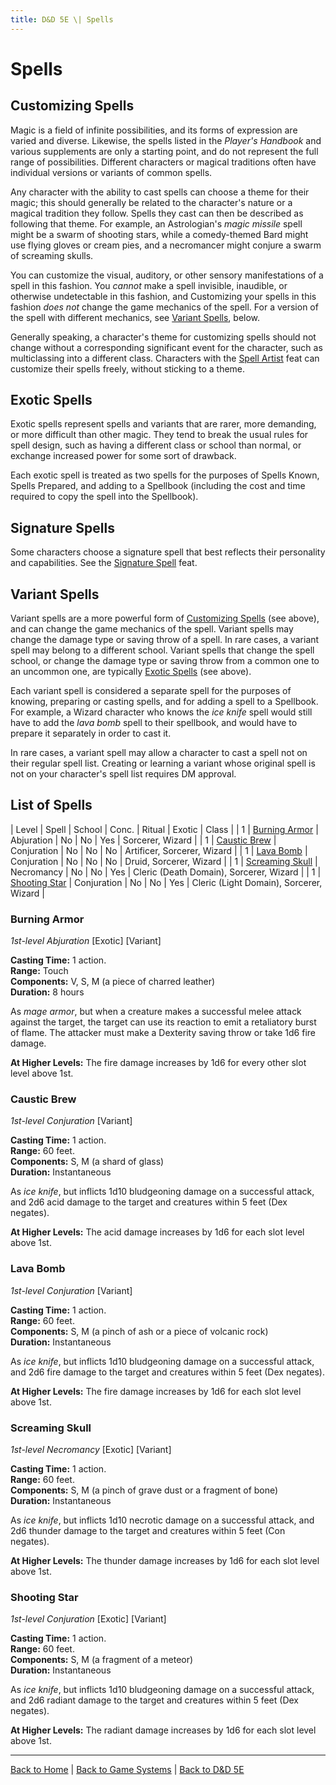 ```yaml
---
title: D&D 5E \| Spells
---
```


# Spells

## Customizing Spells

Magic is a field of infinite possibilities, and its forms of expression are varied and diverse. Likewise, the spells listed in the *Player's Handbook* and various supplements are only a starting point, and do not represent the full range of possibilities. Different characters or magical traditions often have individual versions or variants of common spells.

Any character with the ability to cast spells can choose a theme for their magic; this should generally be related to the character's nature or a magical tradition they follow. Spells they cast can then be described as following that theme. For example, an Astrologian's *magic missile* spell might be a swarm of shooting stars, while a comedy-themed Bard might use flying gloves or cream pies, and a necromancer might conjure a swarm of screaming skulls.

You can customize the visual, auditory, or other sensory manifestations of a spell in this fashion. You *cannot* make a spell invisible, inaudible, or otherwise undetectable in this fashion, and Customizing your spells in this fashion *does not* change the game mechanics of the spell. For a version of the spell with different mechanics, see [Variant Spells](#variant-spells), below.

Generally speaking, a character's theme for customizing spells should not change without a corresponding significant event for the character, such as multiclassing into a different class. Characters with the [Spell Artist](./feats#spell-artist) feat can customize their spells freely, without sticking to a theme.

## Exotic Spells

Exotic spells represent spells and variants that are rarer, more demanding, or more difficult than other magic. They tend to break the usual rules for spell design, such as having a different class or school than normal, or exchange increased power for some sort of drawback.

Each exotic spell is treated as two spells for the purposes of Spells Known, Spells Prepared, and adding to a Spellbook (including the cost and time required to copy the spell into the Spellbook).

## Signature Spells

Some characters choose a signature spell that best reflects their personality and capabilities. See the [Signature Spell](./feats#signature-spell) feat.

## Variant Spells

Variant spells are a more powerful form of [Customizing Spells](#customizing-spells) (see above), and can change the game mechanics of the spell. Variant spells may change the damage type or saving throw of a spell. In rare cases, a variant spell may belong to a different school. Variant spells that change the spell school, or change the damage type or saving throw from a common one to an uncommon one, are typically [Exotic Spells](#exotic-spells) (see above).

Each variant spell is considered a separate spell for the purposes of knowing, preparing or casting spells, and for adding a spell to a Spellbook. For example, a Wizard character who knows the *ice knife* spell would still have to add the *lava bomb* spell to their spellbook, and would have to prepare it separately in order to cast it.

In rare cases, a variant spell may allow a character to cast a spell not on their regular spell list. Creating or learning a variant whose original spell is not on your character's spell list requires DM approval.

## List of Spells

| Level | Spell | School | Conc. | Ritual | Exotic | Class |
| 1 | [Burning Armor](#burning-armor) | Abjuration | No | No | Yes | Sorcerer, Wizard |
| 1 | [Caustic Brew](#caustic-brew) | Conjuration | No | No | No | Artificer, Sorcerer, Wizard |
| 1 | [Lava Bomb](#lava-bomb) | Conjuration | No | No | No | Druid, Sorcerer, Wizard |
| 1 | [Screaming Skull](#screaming-skull) | Necromancy | No | No | Yes | Cleric (Death Domain), Sorcerer, Wizard |
| 1 | [Shooting Star](#shooting-star) | Conjuration | No | No | Yes | Cleric (Light Domain), Sorcerer, Wizard |

### Burning Armor

*1st-level Abjuration* [Exotic] [Variant]

**Casting Time:** 1 action.<br>
**Range:** Touch<br>
**Components:** V, S, M (a piece of charred leather)<br>
**Duration:** 8 hours

As *mage armor*, but when a creature makes a successful melee attack against the target, the target can use its reaction to emit a retaliatory burst of flame. The attacker must make a Dexterity saving throw or take 1d6 fire damage.

**At Higher Levels:** The fire damage increases by 1d6 for every other slot level above 1st.

### Caustic Brew

*1st-level Conjuration* [Variant]

**Casting Time:** 1 action.<br>
**Range:** 60 feet.<br>
**Components:** S, M (a shard of glass)<br>
**Duration:** Instantaneous

As *ice knife*, but inflicts 1d10 bludgeoning damage on a successful attack, and 2d6 acid damage to the target and creatures within 5 feet (Dex negates).

**At Higher Levels:** The acid damage increases by 1d6 for each slot level above 1st.

### Lava Bomb

*1st-level Conjuration* [Variant]

**Casting Time:** 1 action.<br>
**Range:** 60 feet.<br>
**Components:** S, M (a pinch of ash or a piece of volcanic rock)<br>
**Duration:** Instantaneous

As *ice knife*, but inflicts 1d10 bludgeoning damage on a successful attack, and 2d6 fire damage to the target and creatures within 5 feet (Dex negates).

**At Higher Levels:** The fire damage increases by 1d6 for each slot level above 1st.

### Screaming Skull

*1st-level Necromancy* [Exotic] [Variant]

**Casting Time:** 1 action.<br>
**Range:** 60 feet.<br>
**Components:** S, M (a pinch of grave dust or a fragment of bone)<br>
**Duration:** Instantaneous

As *ice knife*, but inflicts 1d10 necrotic damage on a successful attack, and 2d6 thunder damage to the target and creatures within 5 feet (Con negates).

**At Higher Levels:** The thunder damage increases by 1d6 for each slot level above 1st.

### Shooting Star

*1st-level Conjuration* [Exotic] [Variant]

**Casting Time:** 1 action.<br>
**Range:** 60 feet.<br>
**Components:** S, M (a fragment of a meteor)<br>
**Duration:** Instantaneous

As *ice knife*, but inflicts 1d10 bludgeoning damage on a successful attack, and 2d6 radiant damage to the target and creatures within 5 feet (Dex negates).

**At Higher Levels:** The radiant damage increases by 1d6 for each slot level above 1st.

---

[Back to Home]({{site.baseurl}}/)
|
[Back to Game Systems]({{site.baseurl}}/systems)
|
[Back to D&D 5E]({{site.baseurl}}/systems/5e)
